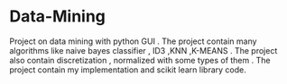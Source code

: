 # Data-Mining
Project on data mining with python GUI .
The project contain many algorithms like naive bayes classifier , ID3 ,KNN ,K-MEANS . 
The project also contain  discretization , normalized with some types of them .
The project contain my implementation and scikit learn library code.
